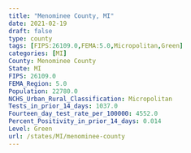 ```yaml
---
title: "Menominee County, MI"
date: 2021-02-19
draft: false
type: county
tags: [FIPS:26109.0,FEMA:5.0,Micropolitan,Green]
categories: [MI]
County: Menominee County
State: MI
FIPS: 26109.0
FEMA_Region: 5.0
Population: 22780.0
NCHS_Urban_Rural_Classification: Micropolitan
Tests_in_prior_14_days: 1037.0
Fourteen_day_test_rate_per_100000: 4552.0
Percent_Positivity_in_prior_14_days: 0.014
Level: Green
url: /states/MI/menominee-county
---
```



